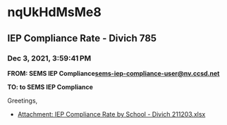 # nqUkHdMsMe8
## IEP Compliance Rate - Divich 785
### Dec 3, 2021, 3:59:41 PM
**FROM: SEMS IEP Compliance<sems-iep-compliance-user@nv.ccsd.net>**

**TO: to SEMS IEP Compliance**


Greetings,  





* [Attachment: IEP Compliance Rate by School - Divich 211203.xlsx](nqUkHdMsMe8-attachment-1.xlsx)
